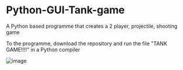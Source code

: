 # Python-GUI-Tank-game
A Python based programme that creates a 2 player, projectile, shooting game

To the programme, download the repository and run the file "TANK GAME!!!!" in a Python compiler

![image](https://github.com/RobertAWoo714/Python-GUI-Tank-game/assets/119546571/fc5f6c90-79a3-4644-888c-26aefc0602be)
